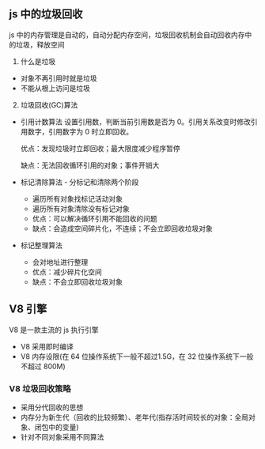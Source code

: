 ## js 中的垃圾回收

js 中的内存管理是自动的，自动分配内存空间，垃圾回收机制会自动回收内存中的垃圾，释放空间

1. 什么是垃圾

- 对象不再引用时就是垃圾
- 不能从根上访问是垃圾

2. 垃圾回收(GC)算法

- 引用计数算法
  设置引用数，判断当前引用数是否为 0。引用关系改变时修改引用数字，引用数字为 0 时立即回收。

  优点：发现垃圾时立即回收；最大限度减少程序暂停

  缺点：无法回收循环引用的对象；事件开销大

- 标记清除算法 - 分标记和清除两个阶段

  - 遍历所有对象找标记活动对象
  - 遍历所有对象清除没有标记对象
  - 优点：可以解决循环引用不能回收的问题
  - 缺点：会造成空间碎片化，不连续；不会立即回收垃圾对象

- 标记整理算法
  - 会对地址进行整理
  - 优点：减少碎片化空间
  - 缺点：不会立即回收垃圾对象


## V8 引擎

V8 是一款主流的 js 执行引擎

- V8 采用即时编译
- V8 内存设限(在 64 位操作系统下一般不超过1.5G，在 32 位操作系统下一般不超过 800M)

### V8 垃圾回收策略

- 采用分代回收的思想
- 内存分为新生代（回收的比较频繁）、老年代(指存活时间较长的对象：全局对象、闭包中的变量)
- 针对不同对象采用不同算法
